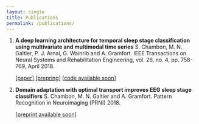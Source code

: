 ```yaml
---
layout: single
title: Publications
permalink: /publications/
---
```


1. **A deep learning architecture for temporal sleep stage classification using multivariate and multimodal time series** S. Chambon, M. N. Galtier, P. J. Arnal, G. Wainrib and A. Gramfort. IEEE Transactions on Neural Systems and Rehabilitation Engineering, vol. 26, no. 4, pp. 758-769, April 2018.

	[[paper]](http://ieeexplore.ieee.org/document/8307462/) [[prepring]](https://arxiv.org/abs/1707.03321) [[code available soon]]()

2. **Domain adaptation with optimal transport improves EEG sleep stage classifiers** S. Chambon, M. N. Galtier and A. Gramfort. Pattern Recognition in Neuroimaging (PRNI) 2018.

	[[preprint available soon]]()

